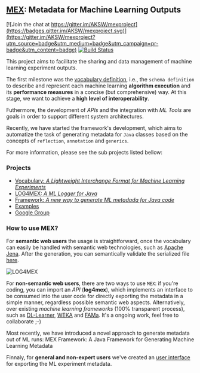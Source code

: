 ## [MEX](http://mex.aksw.org/): Metadata for Machine Learning Outputs

[![Join the chat at https://gitter.im/AKSW/mexproject](https://badges.gitter.im/AKSW/mexproject.svg)](https://gitter.im/AKSW/mexproject?utm_source=badge&utm_medium=badge&utm_campaign=pr-badge&utm_content=badge)
[![Build Status](https://travis-ci.org/AKSW/mexproject.svg?branch=master)](https://travis-ci.org/AKSW/mexproject)

This project aims to facilitate the sharing and data management of machine learning experiment outputs. 

The first milestone was the [vocabulary definition](http://www.w3.org/standards/semanticweb/ontology), i.e., the `schema definition` to describe and represent each machine learning **algorithm execution** and its **performance measures** in a concise (but comprehensive) way. At this stage, we want to achieve a **high level of interoperability**.

Futhermore, the development of *APIs* and the integration with *ML Tools* are goals in order to support different system architectures. 

Recently, we have started the framework's development, which aims to automatize the task of generating metadata for ``Java`` classes based on the concepts of ``reflection``, ``annotation`` and ``generics``.

For more information, please see the sub projects listed bellow:

### Projects
  * [Vocabulary: *A Lightweight Interchange Format for Machine Learning Experiments*](https://github.com/AKSW/mexproject/tree/master/ontology)
  * [LOG4MEX: *A ML Logger for Java*](https://github.com/AKSW/mexproject/tree/master/src/main/java/org/aksw/mex/log4mex)
  * [Framework: *A new way to generate ML metadada for Java code*](https://github.com/AKSW/mexproject/tree/master/src/main/java/org/aksw/mex/framework)
  * [Examples](https://github.com/AKSW/mexproject/tree/master/src/main/java/examples)
  * [Google Group](mex-project@googlegroups.com)

### How to use MEX?

For **semantic web users** the usage is straightforward, once the vocabulary can easily be handled with semantic web technologies, such as [Apache Jena](https://jena.apache.org/). After the generation, you can semantically validate the serialized file [here](http://mex.aksw.org/). 

![LOG4MEX](http://dne5.com/mex/diagram/log4mex-small.png)

For **non-semantic web users**, there are two ways to use `MEX`: if you're coding, you can import an *API* (**log4mex**), which implements an interface to be consumed into the user code for directly exporting the metadata in a simple manner, regardless possible semantic web aspects. Alternatively, over existing *machine learning frameworks* (100% transparent process), such as [DL-Learner](http://dl-learner.org/), [WEKA](http://www.cs.waikato.ac.nz/ml/weka/) and [FAMa](https://github.com/duartejulio/fama). It's a ongoing work, feel free to collaborate ;-)

Most recently, we have introduced a novel approach to generate metadata out of ML runs: MEX Framework: A Java Framework for Generating Machine Learning Metadata

Finnaly, for **general and non-expert users** we've created an [user interface](http://mex.aksw.org/) for exporting the ML experiment metadata.

